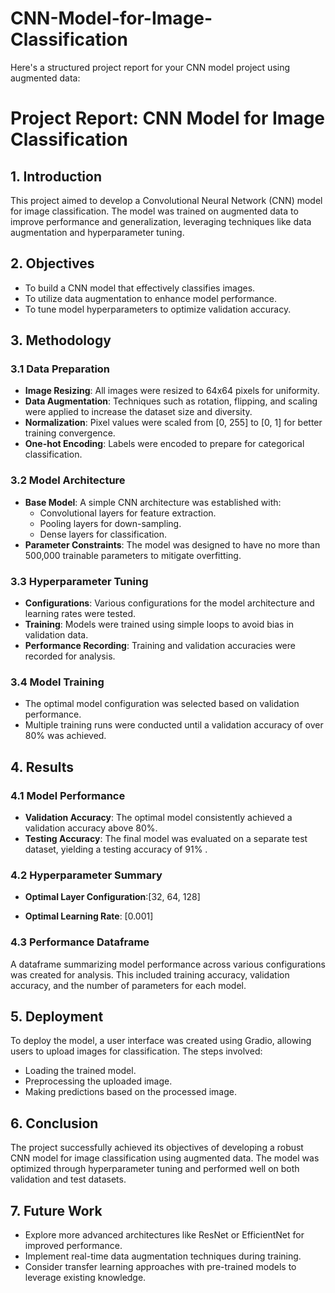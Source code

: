 # CNN-Model-for-Image-Classification
Here's a structured project report for your CNN model project using augmented data:

# Project Report: CNN Model for Image Classification

## 1. Introduction
This project aimed to develop a Convolutional Neural Network (CNN) model for image classification. The model was trained on augmented data to improve performance and generalization, leveraging techniques like data augmentation and hyperparameter tuning.

## 2. Objectives
- To build a CNN model that effectively classifies images.
- To utilize data augmentation to enhance model performance.
- To tune model hyperparameters to optimize validation accuracy.

## 3. Methodology
### 3.1 Data Preparation
- **Image Resizing**: All images were resized to 64x64 pixels for uniformity.
- **Data Augmentation**: Techniques such as rotation, flipping, and scaling were applied to increase the dataset size and diversity.
- **Normalization**: Pixel values were scaled from [0, 255] to [0, 1] for better training convergence.
- **One-hot Encoding**: Labels were encoded to prepare for categorical classification.

### 3.2 Model Architecture
- **Base Model**: A simple CNN architecture was established with:
  - Convolutional layers for feature extraction.
  - Pooling layers for down-sampling.
  - Dense layers for classification.
- **Parameter Constraints**: The model was designed to have no more than 500,000 trainable parameters to mitigate overfitting.

### 3.3 Hyperparameter Tuning
- **Configurations**: Various configurations for the model architecture and learning rates were tested.
- **Training**: Models were trained using simple loops to avoid bias in validation data.
- **Performance Recording**: Training and validation accuracies were recorded for analysis.

### 3.4 Model Training
- The optimal model configuration was selected based on validation performance.
- Multiple training runs were conducted until a validation accuracy of over 80% was achieved.

## 4. Results
### 4.1 Model Performance
- **Validation Accuracy**: The optimal model consistently achieved a validation accuracy above 80%.
- **Testing Accuracy**: The final model was evaluated on a separate test dataset, yielding a testing accuracy of 91% .

### 4.2 Hyperparameter Summary
- **Optimal Layer Configuration**:[32, 64, 128]

- **Optimal Learning Rate**: [0.001]

### 4.3 Performance Dataframe
A dataframe summarizing model performance across various configurations was created for analysis. This included training accuracy, validation accuracy, and the number of parameters for each model.

## 5. Deployment
To deploy the model, a user interface was created using Gradio, allowing users to upload images for classification. The steps involved:
- Loading the trained model.
- Preprocessing the uploaded image.
- Making predictions based on the processed image.

## 6. Conclusion
The project successfully achieved its objectives of developing a robust CNN model for image classification using augmented data. The model was optimized through hyperparameter tuning and performed well on both validation and test datasets.

## 7. Future Work
- Explore more advanced architectures like ResNet or EfficientNet for improved performance.
- Implement real-time data augmentation techniques during training.
- Consider transfer learning approaches with pre-trained models to leverage existing knowledge.
